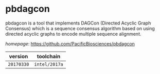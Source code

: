 # pbdagcon

pbdagcon is a tool that implements DAGCon (Directed Acyclic Graph Consensus) which is a sequence  consensus algorithm based on using directed acyclic graphs to encode multiple sequence alignment.

*homepage*: <https://github.com/PacificBiosciences/pbdagcon>

version | toolchain
--------|----------
``20170330`` | ``intel/2017a``
